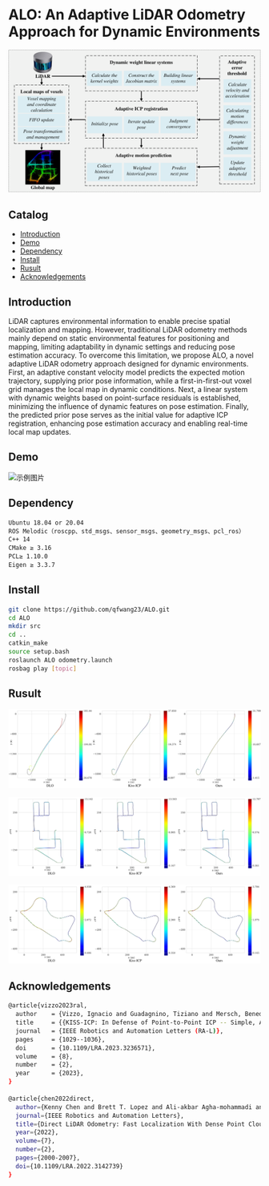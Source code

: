 # ALO: An Adaptive LiDAR Odometry Approach for Dynamic Environments

![](https://github.com/qfwang23/ALO/blob/3097dbb8654d6bd3e535c46e0c620b0a3eef7c20/fig1.png)
## Catalog
- [Introduction](#Introduction)
- [Demo](#Demo)
- [Dependency](#Dependency)
- [Install](#Install)
- [Rusult](#Rusult)
- [Acknowledgements ](#Acknowledgements)
 
## Introduction
 
LiDAR captures environmental information to enable precise spatial localization and mapping. However, traditional LiDAR odometry methods mainly depend on static environmental features for positioning and mapping, limiting adaptability in dynamic settings and reducing pose estimation accuracy. To overcome this limitation, we propose ALO, a novel adaptive LiDAR odometry approach designed for dynamic environments. First, an adaptive constant velocity model predicts the expected motion trajectory, supplying prior pose information, while a first-in-first-out voxel grid manages the local map in dynamic conditions. Next, a linear system with dynamic weights based on point-surface residuals is established, minimizing the influence of dynamic features on pose estimation. Finally, the predicted prior pose serves as the initial value for adaptive ICP registration, enhancing pose estimation accuracy and enabling real-time local map updates.

## Demo
![示例图片]([https://github.com/qfwang23/ALO/blob/b20e13e008f5c0c39613f8e8ad7b2543110a44c5/fig3.png](https://github.com/qfwang23/ALO/blob/6aa048cc49058d78d20e694bbfcd3c419e20cf9a/demo.gif))

## Dependency
```bash
Ubuntu 18.04 or 20.04
ROS Melodic（roscpp、std_msgs、sensor_msgs、geometry_msgs、pcl_ros）
C++ 14
CMake ≥ 3.16
PCL≥ 1.10.0
Eigen ≥ 3.3.7
```

## Install
 
```bash
git clone https://github.com/qfwang23/ALO.git
cd ALO
mkdir src
cd ..
catkin_make
source setup.bash
roslaunch ALO odometry.launch
rosbag play [topic]
```

## Rusult

![示例图片](https://github.com/qfwang23/ALO/blob/b20e13e008f5c0c39613f8e8ad7b2543110a44c5/fig3.png)

![示例图片](https://github.com/qfwang23/ALO/blob/a821eeba42d03649c9a34c21c116e969c9f4e7f8/fig4.png)

![示例图片](https://github.com/qfwang23/ALO/blob/a821eeba42d03649c9a34c21c116e969c9f4e7f8/fig5.png)

## Acknowledgements
```bash
@article{vizzo2023ral,
  author    = {Vizzo, Ignacio and Guadagnino, Tiziano and Mersch, Benedikt and Wiesmann, Louis and Behley, Jens and Stachniss, Cyrill},
  title     = {{KISS-ICP: In Defense of Point-to-Point ICP -- Simple, Accurate, and Robust Registration If Done the Right Way}},
  journal   = {IEEE Robotics and Automation Letters (RA-L)},
  pages     = {1029--1036},
  doi       = {10.1109/LRA.2023.3236571},
  volume    = {8},
  number    = {2},
  year      = {2023},
}

@article{chen2022direct,
  author={Kenny Chen and Brett T. Lopez and Ali-akbar Agha-mohammadi and Ankur Mehta},
  journal={IEEE Robotics and Automation Letters}, 
  title={Direct LiDAR Odometry: Fast Localization With Dense Point Clouds}, 
  year={2022},
  volume={7},
  number={2},
  pages={2000-2007},
  doi={10.1109/LRA.2022.3142739}
}
```

